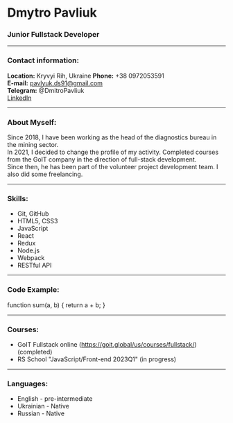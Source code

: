 # Dmytro Pavliuk
### Junior Fullstack Developer

---

### Contact information:

**Location:** Kryvyi Rih, Ukraine
**Phone:** +38 0972053591<br>
**E-mail:** pavlyuk.ds91@gmail.com<br>
**Telegram:** @DmitroPavliuk<br>
[LinkedIn](https://www.linkedin.com/in/dmytro-pavliuk-95a0a517b/)

---

### About Myself:

Since 2018, I have been working as the head of the diagnostics bureau in the mining sector. <br>
In 2021, I decided to change the profile of my activity. Completed courses from the GoIT company in the direction of full-stack development. <br>
Since then, he has been part of the volunteer project development team. I also did some freelancing.<br>

---

### Skills:

- Git, GitHub
- HTML5, CSS3
- JavaScript
- React
- Redux
- Node.js
- Webpack
- RESTful API

---



### Code Example:

function sum(a, b) {
  return a + b;
}

---

### Courses:

- GoIT Fullstack online (https://goit.global/us/courses/fullstack/) (completed)<br>
- RS School "JavaScript/Front-end 2023Q1" (in progress)

---

### Languages:

- English \- pre-intermediate 
- Ukrainian \- Native
- Russian \- Native
